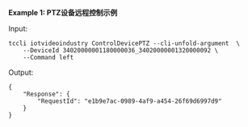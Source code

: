 **Example 1: PTZ设备远程控制示例**



Input: 

```
tccli iotvideoindustry ControlDevicePTZ --cli-unfold-argument  \
    --DeviceId 34020000001180000036_34020000001320000092 \
    --Command left
```

Output: 
```
{
    "Response": {
        "RequestId": "e1b9e7ac-0989-4af9-a454-26f69d6997d9"
    }
}
```

